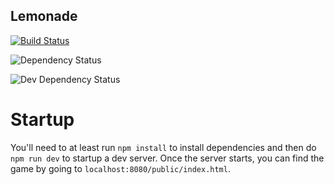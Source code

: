 ## Lemonade
[![Build Status](https://travis-ci.org/xtreemze/Lemonade.svg?branch=master)](https://travis-ci.org/xtreemze/Lemonade)

![Dependency Status](https://david-dm.org/xtreemze/Lemonade/status.svg?branch=master)

![Dev Dependency Status](https://david-dm.org/xtreemze/Lemonade/dev-status.svg?branch=master)


# Startup
You'll need to at least run `npm install` to install dependencies and then do `npm run dev` to startup a dev server. Once the server starts, you can find the game by going to `localhost:8080/public/index.html`.
